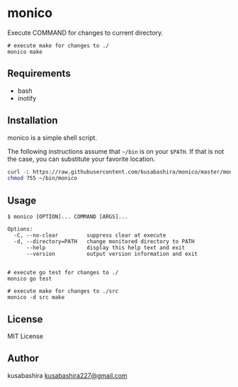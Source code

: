 monico
======

Execute COMMAND for changes to current directory.

```
# execute make for changes to ./
monico make
```

Requirements
-----------

- bash
- inotify

Installation
------------

monico is a simple shell script.

The following instructions assume that `~/bin` is on your `$PATH`.
If that is not the case, you can substitute your favorite location.

```sh
curl -L https://raw.githubusercontent.com/kusabashira/monico/master/monico > ~/bin/monico
chmod 755 ~/bin/monico
```

Usage
-----

```
$ monico [OPTION]... COMMAND [ARGS]...

Options:
  -C, --no-clear         suppress clear at execute
  -d, --directory=PATH   change monitored directory to PATH
      --help             display this help text and exit
      --version          output version information and exit


# execute go test for changes to ./
monico go test

# execute make for changes to ./src
monico -d src make
```

License
-------

MIT License

Author
------

kusabashira <kusabashira227@gmail.com>
